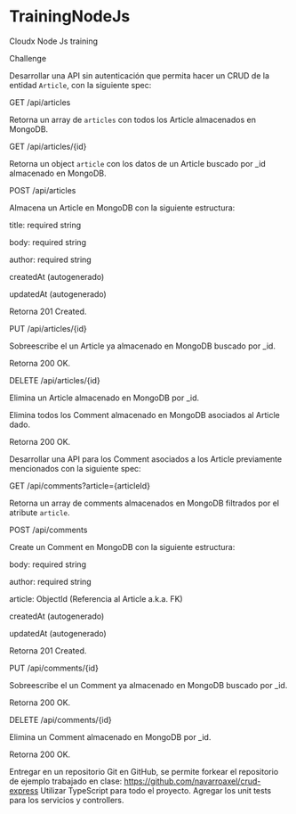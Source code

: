 # TrainingNodeJs
Cloudx Node Js training

Challenge

Desarrollar una API sin autenticación que permita hacer un CRUD de la entidad `Article`, con la siguiente spec:

GET /api/articles

Retorna un array de `articles` con todos los Article almacenados en MongoDB.

GET /api/articles/{id}

Retorna un object `article` con los datos de un Article buscado por _id almacenado en MongoDB.

POST /api/articles

Almacena un Article en MongoDB con la siguiente estructura:

title: required string

body: required string

author: required string

createdAt (autogenerado)

updatedAt (autogenerado)

Retorna 201 Created.

PUT /api/articles/{id}

Sobreescribe el un Article ya almacenado en MongoDB buscado por _id.

Retorna 200 OK.

DELETE /api/articles/{id}

Elimina un Article almacenado en MongoDB por _id.

Elimina todos los Comment almacenado en MongoDB asociados al Article dado.

Retorna 200 OK.


Desarrollar una API para los Comment asociados a los Article previamente mencionados con la siguiente spec:

GET /api/comments?article={articleId}

Retorna un array de comments almacenados en MongoDB filtrados por el atribute `article`.

POST /api/comments

Create un Comment en MongoDB con la siguiente estructura:

body: required string

author: required string

article: ObjectId (Referencia al Article a.k.a. FK)

createdAt (autogenerado)

updatedAt (autogenerado)

Retorna 201 Created.

PUT /api/comments/{id}

Sobreescribe el un Comment ya almacenado en MongoDB buscado por _id.

Retorna 200 OK.

DELETE /api/comments/{id}

Elimina un Comment almacenado en MongoDB por _id.

Retorna 200 OK.

Entregar en un repositorio Git en GitHub, se permite forkear el repositorio de ejemplo trabajado en clase: https://github.com/navarroaxel/crud-express
Utilizar TypeScript para todo el proyecto.
Agregar los unit tests para los servicios y controllers.


